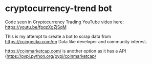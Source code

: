 # cryptocurrency-trend bot
Code seen in Cryptocurrency Trading YouTube video here: https://youtu.be/fpqzXgZjSqM

This is my attempt to create a bot to scrap data from https://coingecko.com/en
Data like developer and community interest.

https://coinmarketcap.com/ is another option as it has a API (https://pypi.python.org/pypi/coinmarketcap/
